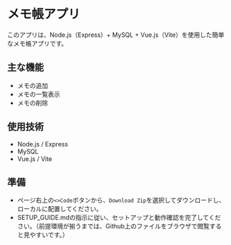# メモ帳アプリ

このアプリは、Node.js（Express）+ MySQL + Vue.js（Vite）を使用した簡単なメモ帳アプリです。

## 主な機能
- メモの追加
- メモの一覧表示
- メモの削除

## 使用技術
- Node.js / Express
- MySQL
- Vue.js / Vite

## 準備

- ページ右上の`<>Code`ボタンから、`Download Zip`を選択してダウンロードし、ローカルに配置してください。
- SETUP_GUIDE.mdの指示に従い、セットアップと動作確認を完了してください。（前提環境が揃うまでは、Github上のファイルをブラウザで閲覧すると見やすいです。）
